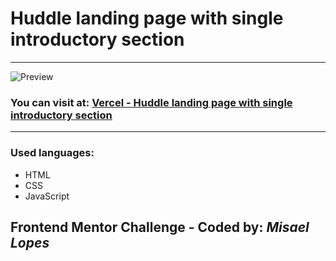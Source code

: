 <h1> Huddle landing page with single introductory section </h1>
<hr>
<img src="https://user-images.githubusercontent.com/66078558/129281715-f5fdd17c-e27a-4b82-aac5-60fd228c14dc.png" alt="Preview">
<h3>You can visit at: <a href="https://huddlelandingpage-rosy.vercel.app/" target="_blank">Vercel - Huddle landing page with single introductory section</a>
</h3>
<hr>
<h3>Used languages:</h3>
<ul>
  <li>HTML</li>
  <li>CSS</li>
  <li>JavaScript</li>
 </ul>
<h2> Frontend Mentor Challenge - Coded by: <em>Misael Lopes </em></h2>
